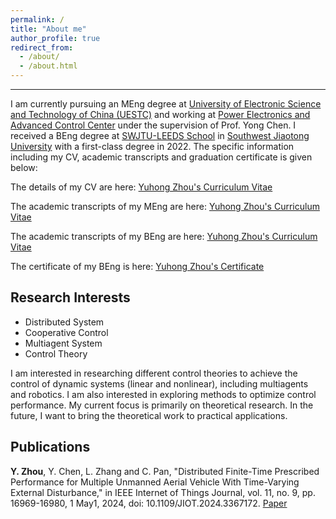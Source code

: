 ```yaml
---
permalink: /
title: "About me"
author_profile: true
redirect_from: 
  - /about/
  - /about.html
---
```


------
I am currently pursuing an MEng degree at [University of Electronic Science and Technology of China (UESTC)](https://www.uestc.edu.cn/) and working at [Power Electronics and Advanced Control Center](https://www.auto.uestc.edu.cn/info/1032/2106.htm) under the supervision of Prof. Yong Chen. I received a BEng degree at [SWJTU-LEEDS School](https://leeds.swjtu.edu.cn/) in [Southwest Jiaotong University](https://www.swjtu.edu.cn/) with a first-class degree in 2022.
The specific information including my CV, academic transcripts and graduation certificate is given below:

The details of my CV are here: [Yuhong Zhou's Curriculum Vitae](.../assets/YuhongZhou_CV.pdf)

The academic transcripts of my MEng are here: [Yuhong Zhou's Curriculum Vitae](.../assets/YuhongZhou_MEng_Grades.pdf)

The academic transcripts of my BEng are here: [Yuhong Zhou's Curriculum Vitae](.../assets/YuhongZhou_BEng_Grades.pdf)

The certificate of my BEng is here: [Yuhong Zhou's Certificate](.../assets/YuhongZhou_Certificate.pdf)

Research Interests
------
  - Distributed System
  - Cooperative Control
  - Multiagent System
  - Control Theory

I am interested in researching different control theories to achieve the control of dynamic systems (linear and nonlinear), including multiagents and robotics. I am also interested in exploring methods to optimize control performance. My current focus is primarily on theoretical research. In the future, I want to bring the theoretical work to practical applications.

Publications
------
**Y. Zhou**, Y. Chen, L. Zhang and C. Pan, "Distributed Finite-Time Prescribed Performance for Multiple Unmanned Aerial Vehicle With Time-Varying External Disturbance," in IEEE Internet of Things Journal, vol. 11, no. 9, pp. 16969-16980, 1 May1, 2024, doi: 10.1109/JIOT.2024.3367172. [Paper](https://ieeexplore.ieee.org/document/10439983/)
